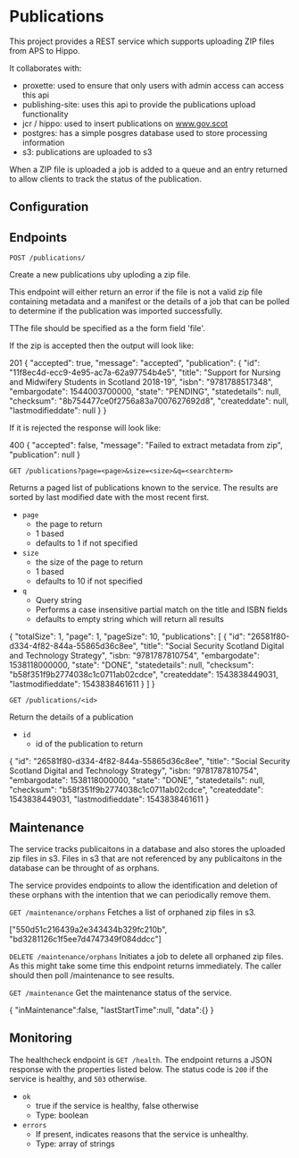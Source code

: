 # Publications

This project provides a REST service which supports uploading ZIP files 
from APS to Hippo. 

It collaborates with:
* proxette: used to ensure that only users with admin access can access this api
* publishing-site: uses this api to provide the publications upload functionality
* jcr / hippo: used to insert publications on www.gov.scot
* postgres: has a simple posgres database used to store processing information
* s3: publications are uploaded to s3
 
When a ZIP file is uploaded a job is added to a queue and an entry 
returned to allow clients to track the status of the publication.
 
## Configuration

## Endpoints

`POST /publications/`

Create a new publications uby uploding a zip file.

This endpoint will either return an error if the file is not a valid zip 
file containing metadata and a manifest or the details of a job that can 
be polled to determine if the publication was imported successfully.

TThe file should be specified as a the form field 'file'. 
 
If the zip is accepted then the output will look like:
 
201
{
    "accepted": true,
    "message": "accepted",
    "publication": {
        "id": "11f8ec4d-ecc9-4e95-ac7a-62a97754b4e5",
        "title": "Support for Nursing and Midwifery Students in Scotland 2018-19",
        "isbn": "9781788517348",
        "embargodate": 1544003700000,
        "state": "PENDING",
        "statedetails": null,
        "checksum": "8b754477ce0f2756a83a7007627692d8",
        "createddate": null,
        "lastmodifieddate": null
    }
}

If it is rejected the response will look like: 

400
{
    "accepted": false,
    "message": "Failed to extract metadata from zip",
    "publication": null
}

`GET /publications?page=<page>&size=<size>&q=<searchterm>`

Returns a paged list of publications known to the service. The results are
sorted by last modified date with the most recent first.

* `page`
    * the page to return
    * 1 based
    * defaults to 1 if not specified
* `size`
    * the size of the page to return
    * 1 based
    * defaults to 10 if not specified
* `q`
    * Query string
    * Performs a case insensitive partial match on the title and ISBN fields
    * defaults to empty string which will return all results
        
{
    "totalSize": 1,
    "page": 1,
    "pageSize": 10,
    "publications": [
        {
            "id": "26581f80-d334-4f82-844a-55865d36c8ee",
            "title": "Social Security Scotland Digital and Technology Strategy",
            "isbn: "9781787810754",
            "embargodate": 1538118000000,
            "state": "DONE",
            "statedetails": null,
            "checksum": "b58f351f9b2774038c1c0711ab02cdce",
            "createddate": 1543838449031,
            "lastmodifieddate": 1543838461611
        }
    ]
}


`GET /publications/<id>`

Return the details of a publication

* `id`
    * id of the publication to return

 {
    "id": "26581f80-d334-4f82-844a-55865d36c8ee",
    "title": "Social Security Scotland Digital and Technology Strategy",
    "isbn: "9781787810754",
    "embargodate": 1538118000000,
    "state": "DONE",
    "statedetails": null,
    "checksum": "b58f351f9b2774038c1c0711ab02cdce",
    "createddate": 1543838449031,
    "lastmodifieddate": 1543838461611
}

## Maintenance
The service tracks publicaitons in a database and also stores the uploaded 
zip files in s3.  Files in s3 that are not referenced by any publicaitons 
in the database can be throught of as orphans.

The service provides endpoints to allow the identification and deletion 
of these orphans with the intention that we can periodically remove them.

`GET /maintenance/orphans`
Fetches a list of orphaned zip files in s3.

["550d51c216439a2e343434b329fc210b", "bd3281126c1f5ee7d4747349f084ddcc"]


`DELETE /maintenance/orphans`
Initiates a job to delete all orphaned zip files.  As this might take some time 
this endpoint returns immediately.  The caller should then poll /maintenance 
to see results.

`GET /maintenance`
Get the maintenance status of the service. 

{
    "inMaintenance":false,
    "lastStartTime":null,
    "data":{}
}

## Monitoring
The healthcheck endpoint is `GET /health`. The endpoint returns a JSON response
with the properties listed below. The status code is `200` if the service is
healthy, and `503` otherwise.

* `ok`
    * true if the service is healthy, false otherwise
    * Type: boolean     
* `errors`
  * If present, indicates reasons that the service is unhealthy.
  * Type: array of strings
